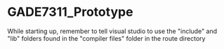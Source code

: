 # GADE7311_Prototype

While starting up, remember to tell visual studio to use the "include" and "lib" folders found in the "compiler files" folder in the route directory
 

